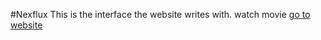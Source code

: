 #Nexflux
This is the interface the website writes with. watch movie
[go to website](https://nexflux.herokuapp.com/)
